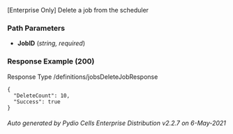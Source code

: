 






 
[Enterprise Only] Delete a job from the scheduler  


### Path Parameters

 - **JobID** (_string, required_) 




### Response Example (200)
Response Type /definitions/jobsDeleteJobResponse

```
{
  "DeleteCount": 10,
  "Success": true
}
```




###### Auto generated by Pydio Cells Enterprise Distribution v2.2.7 on 6-May-2021
